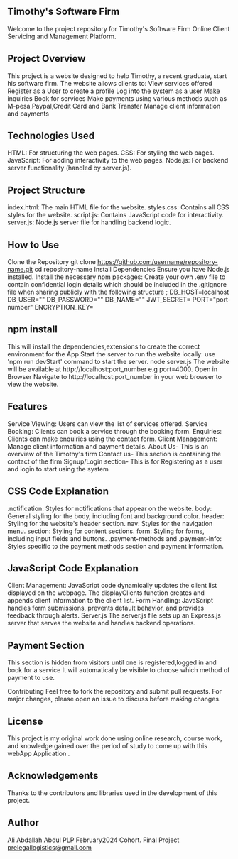 ## Timothy's Software Firm
Welcome to the project repository for Timothy's Software Firm Online Client Servicing and Management Platform.

## Project Overview
This project is a website designed to help Timothy, a recent graduate, start his software firm. 
The website allows clients to:
View services offered
Register as a User to create a profile
Log into the system as a user
Make inquiries
Book for services
Make payments using various methods such as M-pesa,Paypal,Credit Card and Bank Transfer
Manage client information and payments

## Technologies Used
HTML: For structuring the web pages.
CSS: For styling the web pages.
JavaScript: For adding interactivity to the web pages.
Node.js: For backend server functionality (handled by server.js).

## Project Structure
index.html: The main HTML file for the website.
styles.css: Contains all CSS styles for the website.
script.js: Contains JavaScript code for interactivity.
server.js: Node.js server file for handling backend logic.


## How to Use
Clone the Repository
git clone https://github.com/username/repository-name.git
cd repository-name
Install Dependencies Ensure you have Node.js installed. Install the necessary npm packages:
Create your own .env file to contain confidential login details which should be 
included in the .gitignore file when sharing publicly with the following structure ;
DB_HOST=localhost
DB_USER=""
DB_PASSWORD=""
DB_NAME=""
JWT_SECRET=
PORT="port-number"
ENCRYPTION_KEY=

## npm install

This will install the dependencies,extensions to create the correct environment for the App
Start the server to run the website locally: use 'npm run devStart' command to start the server.
node server.js
The website will be available at http://localhost:port_number e.g port=4000.
Open in Browser Navigate to http://localhost:port_number in your web browser to view the website.

## Features

Service Viewing: Users can view the list of services offered.
Service Booking: Clients can book a service through the booking form.
Enquiries: Clients can make enquiries using the contact form.
Client Management: Manage client information and payment details.
About Us- This is an overview of the Timothy's firm
Contact us- This section is containing the contact of the firm
Signup/Login section- This is for Registering as a user and login to start using the system


## CSS Code Explanation

.notification: Styles for notifications that appear on the website.
body: General styling for the body, including font and background color.
header: Styling for the website's header section.
nav: Styles for the navigation menu.
section: Styling for content sections.
form: Styling for forms, including input fields and buttons.
.payment-methods and .payment-info: Styles specific to the payment methods section and payment information.

## JavaScript Code Explanation

Client Management: JavaScript code dynamically updates the client list displayed on the webpage. The displayClients function creates and appends client information to the client list.
Form Handling: JavaScript handles form submissions, prevents default behavior, and provides feedback through alerts.
Server.js
The server.js file sets up an Express.js server that serves the website and handles backend operations.

## Payment Section
This section is hidden from visitors until one is registered,logged in and book for a service
It will automatically be visible to choose which method of payment to use.

Contributing
Feel free to fork the repository and submit pull requests. For major changes, please open an issue to discuss before making changes.

## License
This project is my original work done using online research,
course work, and knowledge gained over the period of study to come up with this webApp Application .

## Acknowledgements
Thanks to the contributors and libraries used in the development of this project.
##

## Author
Ali Abdallah Abdul
PLP February2024 Cohort.
Final  Project
prelegallogistics@gmail.com
